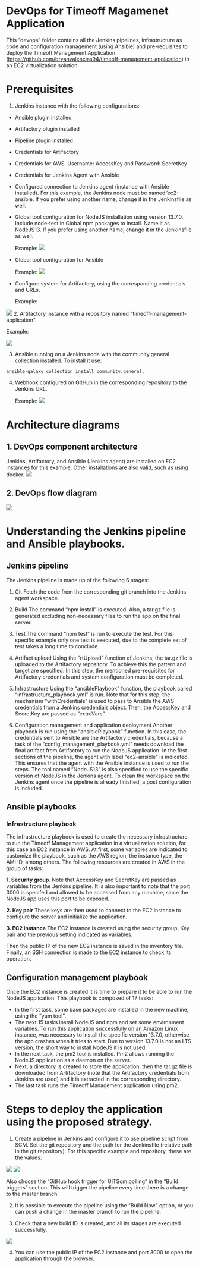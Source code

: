 # DevOps for Timeoff Magamenet Application

This “devops” folder contains all the Jenkins pipelines, infrastructure as code and configuration management (using Ansible) and pre-requisites to deploy the Timeoff Management Application (https://github.com/bryanvalencias94/timeoff-management-application) in an EC2 virtualization solution.

# Prerequisites

1. Jenkins instance with the following configurations:

- Ansible plugin installed
- Artifactory plugin installed
- Pipeline plugin installed
- Credentials for Artifactory
- Credentials for AWS. Username: AccessKey and Password: SecretKey
- Credentials for Jenkins Agent with Ansible
- Configured connection to Jenkins agent (instance with Ansible installed). For this example, the Jenkins node must be named“ec2-ansible. If you prefer using another name, change it in the Jenkinsfile as well.
- Global tool configuration for NodeJS installation using version 13.7.0. Include node-test in Global npm packages to install. Name it as NodeJS13. If you prefer using another name, change it in the Jenkinsfile as well.
	
	Example:
![](https://github.com/bryanvalencias94/timeoff-management-application/blob/master/devops/images/NodeJSGlobalToolJenkins.png?raw=true)

- Global tool configuration for Ansible
	
	Example:
![](https://github.com/bryanvalencias94/timeoff-management-application/blob/master/devops/images/AnsibleGlobalToolJenkins.png?raw=true)
- Configure system for Artifactory, using the corresponding credentials and URLs.

	Example:

![](https://github.com/bryanvalencias94/timeoff-management-application/blob/master/devops/images/JFrogConfigJenkins.png?raw=true)
2. Artifactory instance with a repository named "timeoff-management-application".

Example:

![](https://github.com/bryanvalencias94/timeoff-management-application/blob/master/devops/images/ArtifactoryRepository.png?raw=true)

3. Ansible running on a Jenkins node with the community.general collection installed. To install it use:

`ansible-galaxy collection install community.general.`

4. Webhook configured on GitHub in the corresponding repository to the Jenkins URL.

	Example:
![](https://github.com/bryanvalencias94/timeoff-management-application/blob/master/devops/images/GitHubWebHook.png?raw=true)

# Architecture diagrams
## 1. DevOps component architecture
Jenkins, Artifactory, and Ansible (Jenkins agent) are installed on EC2 instances for this example. Other installations are also valid, such as using docker.
![](https://github.com/bryanvalencias94/timeoff-management-application/blob/master/devops/images/DevOpsComponentArchitecture.png?raw=true)

## 2. DevOps flow diagram
![](https://github.com/bryanvalencias94/timeoff-management-application/blob/master/devops/images/DevOpsFlow.png?raw=true)

# Understanding the Jenkins pipeline and Ansible playbooks.
## Jenkins pipeline
The Jenkins pipeline is made up of the following 6 stages:
1.	Git
Fetch the code from the corresponding git branch into the Jenkins agent workspace.

2.	Build
The command “npm install” is executed. Also, a tar.gz file is generated excluding non-necessary files to run the app on the final server.

3.	Test
The command “npm test” is run to execute the test. For this specific example only one test is executed, due to the complete set of test takes a long time to conclude.

4.	Artifact upload
Using the “rtUpload” function of Jenkins, the tar.gz file is uploaded to the Artifactory repository. To achieve this the pattern and target are specified. In this step, the mentioned pre-requisites for Artifactory credentials and system configuration must be completed.

5.	Infrastructure
Using the “ansiblePlaybook” function, the playbook  called “infrastructure_playbook.yml” is run. Note that for this step, the mechanism “withCredentials” is used to pass to Ansible the AWS credentials from a Jenkins credentials object. Then, the AccessKey and SecretKey are passed as “extraVars”.

6.	Configuration management and application deployment
Another playbook is run using the “ansiblePlaybook” function. In this case, the credentials sent to Ansible are the Artifactory credentials, because a task of the “config_management_playbook.yml” needs download the final artifact from Artifactory to run the NodeJS application.
In the first sections of the pipeline, the agent with label “ec2-ansible” is indicated. This ensures that the agent with the Ansible instance is used to run the steps. The tool named “NodeJS13” is also specified to use the specific version of NodeJS in the Jenkins agent.
To clean the workspace on the Jenkins agent once the pipeline is already finished, a post configuration is included.

## Ansible playbooks
### Infrastructure playbook
The infrastructure playbook is used to create the necessary infrastructure to run the Timeoff Management application in a virtualization solution, for this case an EC2 instance in AWS. At first, some variables are indicated to customize the playbook, such as the AWS region, the instance type, the AMI ID, among others.
The following resources are created in AWS in the group of tasks:

**1.	Security group**.
Note that AccessKey and SecretKey are passed as variables from the Jenkins pipeline. It is also important to note that the port 3000 is specifed and allowed to be accessed from any machine, since the NodeJS app uses this port to be exposed.

**2.	Key pair**
These keys are then used to connect to the EC2 instance to configure the server and initialize the application.

**3.	EC2 instance**
The EC2 instance is created using the security group, Key pair and the previous setting indicated as variables.

Then the public  IP of the new EC2 instance is saved in the inventory file. Finally, an SSH connection is made to the EC2 instance to check its operation.
## Configuration management playbook
Once the EC2 instance is created it is time to prepare it to be able to run the NodeJS application. This playbook is composed of 17 tasks:
-	In the first task, some base packages are installed in the new machine, using the “yum tool".
-	The next 15 tasks install NodeJS and npm and set some environment variables. To run this application successfully on an Amazon Linux instance, was necessary to install the specific version 13.7.0, otherwise the app crashes when it tries to start. Due to version 13.7.0 is not an LTS version, the short way to install NodeJS it is not used.
-	In the next task, the pm2 tool is installed. Pm2 allows running the NodeJS application as a daemon on the server.
-	Next, a directory is created to store the application, then the tar.gz file is downloaded from Artifactory (note that the Artifactory credentials from Jenkins are used) and it is extracted in the corresponding directory.
-	The last task runs the Timeoff Management application using pm2.

# Steps to deploy the application using the proposed strategy.
1.	Create a pipeline in Jenkins and configure it to use pipeline script from SCM. Set the git repository and the path for the Jenkinsfile (relative path in the git repository). For this specific example and repository, these are the values:

![](https://github.com/bryanvalencias94/timeoff-management-application/blob/master/devops/images/JenkinsPipeline1.png?raw=true)
![](https://github.com/bryanvalencias94/timeoff-management-application/blob/master/devops/images/JenkinsPipeline2.png?raw=true)

Also choose the “GitHub hook trigger for GITScm polling” in the “Build triggers” section. This will trigger the pipeline every time there is a change to the master branch.

2.	It is possible to execute the pipeline using the “Build Now” option, or you can push a change in the master branch to run the pipeline.

3.	Check that a new build ID is created, and all its stages are executed successfully.

![](https://github.com/bryanvalencias94/timeoff-management-application/blob/master/devops/images/BuildCreatedJenkins.png?raw=true)

4.	You can use the public IP of the EC2 instance and port 3000 to open the application through the browser.





